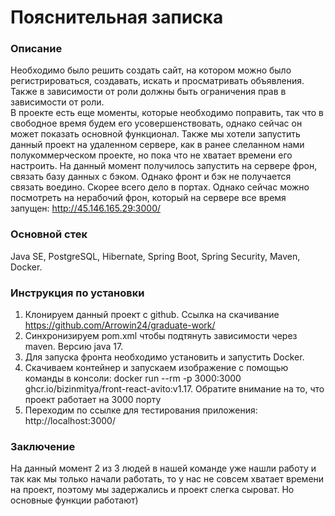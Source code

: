 # Пояснительная записка 
### Описание
Необходимо было решить создать сайт, на котором можно было регистрироваться, создавать, искать и просматривать объявления. Также в зависимости от роли должны быть ограничения прав в зависимости от роли.  
В проекте есть еще моменты, которые необходимо поправить, так что в свободное время будем его усовершенствовать, однако сейчас он может показать основной функционал. 
Также мы хотели запустить данный проект на удаленном сервере, как в ранее слеланном нами полукоммерческом  проекте,  но пока что не хватает времени его настроить. На данный момент получилось запустить на сервере фрон, связать базу данных с бэком. Однако фронт и бэк не получается связать воедино. Скорее всего дело в портах. Однако сейчас можно посмотреть на нерабочий фрон, который на сервере все время запущен: http://45.146.165.29:3000/
### Основной стек  
Java SE, PostgreSQL, Hibernate, Spring Boot, Spring Security, Maven, Docker. 
### Инструкция по установки
1. Клонируем данный проект с github. Ссылка на скачивание https://github.com/Arrowin24/graduate-work/
2. Синхронизируем pom.xml чтобы подтянуть зависимости через maven. Версию java 17.
3. Для запуска фронта необходимо установить и запустить Docker.
4. Скачиваем контейнер и запускаем изображение с помощью команды в консоли: docker run --rm -p 3000:3000 ghcr.io/bizinmitya/front-react-avito:v1.17. Обратите внимание на то, что проект работает на 3000 порту
5. Переходим по ссылке для тестирования приложения: http://localhost:3000/

### Заключение
На данный момент 2 из 3 людей в нашей команде уже нашли работу и так как мы только начали работать, то у нас не совсем хватает времени на проект, поэтому мы задержались и проект слегка сыроват. Но основные функции работают)
